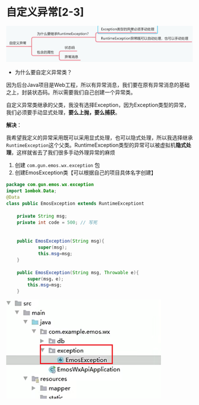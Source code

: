 # 自定义异常[2-3]

![image-20231001113131559](03创建自定义异常类_2-3.assets/image-20231001113131559.png)

- 为什么要自定义异常类？

因为后台Java项目是Web工程，所以有异常消息，我们要在原有异常消息的基础之上，封装状态码。所以需要我们自己创建一个异常类。

自定义异常类继承的父类，我没有选择Exception，因为Exception类型的异常，我们必须要手动显式处理，**要么上抛，要么捕获**。

**解决**：

我希望我定义的异常采用既可以采用显式处理，也可以隐式处理，所以我选择继承`RuntimeException`这个父类。RuntimeException类型的异常可以被虚拟机**隐式处理**，这样就省去了我们很多手动外理异常的麻烦

1. 创建 `com.gun.emos.wx.exception` 包
2. 创建EmosException类【可以根据自己的项目具体名字创建】

```java
package com.gun.emos.wx.exception
import 1ombok.Data;
@Data
class public EmosException extends RuntimeExceptiont

    private String msg;
    private int code = 500; // 写死


    public EmosException(String msg){
            super(msg);
            this.msg=msg;
    }

    public EmosException(String msg, Throwable e){
        super(msg，e);
        this.msg=msg;
    }

```

![image-20231001114618047](03创建自定义异常类_2-3.assets/image-20231001114618047.png)
